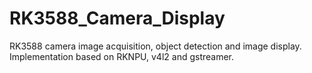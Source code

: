 # RK3588_Camera_Display
RK3588 camera image acquisition, object detection and image display.
Implementation based on RKNPU, v4l2 and gstreamer.

